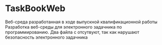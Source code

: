 # TaskBookWeb
Веб-среда разработанная в ходе выпускной квалификационной работы Разработка веб-среды для электронного задачника по программированию. Два файла с отсутвуют, так как нарушают безопасность электронного задачника
